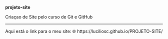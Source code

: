 **projeto-site**

Criaçao de Site pelo curso de Git e GitHub
<hr>
Aqui está o link para o meu site: 🌐 https://luciliosc.github.io/PROJETO-SITE/
